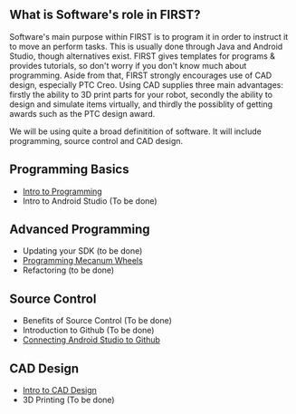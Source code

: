 ## What is Software's role in FIRST?
Software's main purpose within FIRST is to program it in order to instruct it to move an perform tasks. This is usually done through Java and Android Studio, though alternatives exist. FIRST gives templates for programs & provides tutorials, so don't worry if you don't know much about programming. Aside from that, FIRST strongly encourages use of CAD design, especially PTC Creo. Using CAD supplies three main advantages: firstly the ability to 3D print parts for your robot, secondly the ability to design and simulate items virtually, and thirdly the possiblity of getting awards such as the PTC design award.

We will be using quite a broad definitition of software. It will include programming, source control and CAD design.

## Programming Basics
- [Intro to Programming](https://ftccats.github.io/programming/ProgrammingBasics)
- Intro to Android Studio (To be done)
## Advanced Programming
- Updating your SDK (to be done)
- [Programming Mecanum Wheels](https://ftccats.github.io/programming/ProgrammingMecanumWheels)
- Refactoring (to be done)
## Source Control
- Benefits of Source Control (To be done)
- Introduction to Github (To be done)
- [Connecting Android Studio to Github](https://ftccats.github.io/programming/SourceControlAndroidStudio)
## CAD Design
- [Intro to CAD Design](https://ftccats.github.io/programming/CADwithPTC)
- 3D Printing (To be done)

